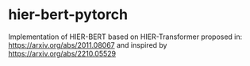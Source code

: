 # hier-bert-pytorch
Implementation of HIER-BERT based on  HIER-Transformer proposed in: https://arxiv.org/abs/2011.08067 and inspired by https://arxiv.org/abs/2210.05529
